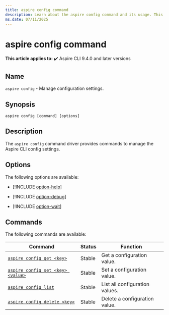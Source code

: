 ```yaml
---
title: aspire config command
description: Learn about the aspire config command and its usage. This command driver is used to manage the Aspire CLI config settings.
ms.date: 07/11/2025
---
```

# aspire config command

**This article applies to:** ✔️ Aspire CLI 9.4.0 and later versions

## Name

`aspire config` - Manage configuration settings.

## Synopsis

```dotnetcli
aspire config [command] [options]
```

## Description

The `aspire config` command driver provides commands to manage the Aspire CLI config settings.

## Options

The following options are available:

- [!INCLUDE [option-help](includes/option-help.md)]

- [!INCLUDE [option-debug](includes/option-debug.md)]

- [!INCLUDE [option-wait](includes/option-wait.md)]

## Commands

The following commands are available:

| Command                                            | Status | Function                       |
|----------------------------------------------------|--------|--------------------------------|
| [`aspire config get <key>`](aspire-add.md)         | Stable | Get a configuration value.     |
| [`aspire config set <key> <value>`](aspire-new.md) | Stable | Set a configuration value.     |
| [`aspire config list`](aspire-run.md)              | Stable | List all configuration values. |
| [`aspire config delete <key>`](aspire-exec.md)     | Stable | Delete a configuration value.  |
